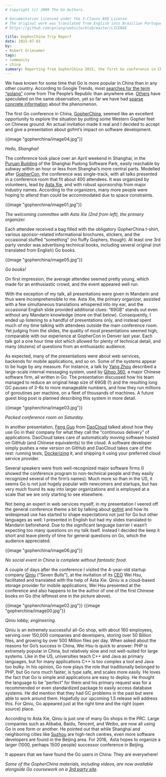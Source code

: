 ```yaml
---
# Copyright (c) 2009 The Go Authors.

# Documentation licensed under the 3-Clause BSD License.
# The original work was translated from English into Brazilian Portuguese.
# https://github.com/golang/website/blob/master/LICENSE

title: GopherChina Trip Report
date: 2015-07-01
by:
- Robert Griesemer
tags:
- community
- china
summary: Reporting from GopherChina 2015, the first Go conference in China.
---
```



We have known for some time that Go is more popular in China than in any other
country.
According to Google Trends, most [searches for the term “golang”](https://www.google.com/trends/explore#q=golang) come from The People’s Republic than anywhere else.
[Others](http://herman.asia/why-is-go-popular-in-china) have speculated on
the same observation, yet so far we have had
[sparse concrete information](https://news.ycombinator.com/item?id=8872400)
about the phenomenon.

The first Go conference in China, [GopherChina](http://gopherchina.org/),
seemed like an excellent opportunity to explore the situation by putting some
Western Gopher feet on Chinese ground. An actual invitation made it real and I
decided to accept and give a presentation about gofmt’s impact on software
development.

{{image "gopherchina/image04.jpg"}}

_Hello, Shanghai!_

The conference took place over an April weekend in Shanghai, in the
[Puruan Building](https://www.google.com/maps/place/Puruan+Bldg,+Pudong,+Shanghai,+China)
of the Shanghai Pudong Software Park, easily reachable by subway within an hour
or less from Shanghai’s more central parts.
Modelled after [GopherCon](http://www.gophercon.com), the conference was
single-track, with all talks presented in a conference room that fit about 400
attendees.
It was organized by volunteers, lead by [Asta Xie](https://github.com/astaxie),
and with robust sponsorship from major industry names. According to the
organizers, many more people were hoping to attend than could be accommodated
due to space constraints.

{{image "gopherchina/image01.jpg"}}

_The welcoming committee with Asta Xie (2nd from left), the primary organizer._

Each attendee received a bag filled with the obligatory GopherChina t-shirt,
various sponsor-related informational brochures, stickers, and the occasional
stuffed “something” (no fluffy Gophers, though). At least one 3rd party vendor
was advertising technical books, including several original (not translated
from English) Go books.

{{image "gopherchina/image05.jpg"}}

_Go books!_

On first impression, the average attendee seemed pretty young, which made for
an enthusiastic crowd, and the event appeared well run.

With the exception of my talk, all presentations were given in Mandarin and
thus were incomprehensible to me. Asta Xie, the primary organizer, assisted
with a few simultaneous translations whispered into my ear, and the occasional
English slide provided additional clues: “69GB” stands out even without any
Mandarin knowledge (more on that below). Consequently, I ended up listening to
a handful of presentations only, and instead spent much of my time talking with
attendees outside the main conference room. Yet judging from the slides, the
quality of most presentations seemed high, comparable with our experience at
GopherCon in Denver last year. Each talk got a one hour time slot which allowed
for plenty of technical detail, and many (dozens) of questions from an
enthusiastic audience.

As expected, many of the presentations were about web services, backends for
mobile applications, and so on. Some of the systems appear to be huge by any
measure.
For instance, a talk by [Yang Zhou](http://gopherchina.org/user/zhouyang)
described a large-scale internal messaging system, used by
[Qihoo 360](http://www.360.cn/), a major Chinese software firm, all written
in Go. The presentation discussed how his team managed to reduce an original
heap size of 69GB (!) and the resulting long GC pauses of 3-6s to more
manageable numbers, and how they run millions of goroutines per machine, on a
fleet of thousands of machines. A future guest blog post is planned describing
this system in more detail.

{{image "gopherchina/image03.jpg"}}

_Packed conference room on Saturday._

In another presentation, [Feng Guo](http://gopherchina.org/user/guofeng) from
[DaoCloud](https://www.daocloud.io/) talked about how they use Go in their
company for what they call the “continuous delivery” of applications. DaoCloud
takes care of automatically moving software hosted on GitHub (and Chinese
equivalents) to the cloud. A software developer simply pushes a new version on
GitHub and DaoCloud takes care of the rest: running tests,
[Dockerizing](https://www.docker.com/) it, and shipping it using your
preferred cloud service provider.

Several speakers were from well-recognized major software firms (I showed the
conference program to non-technical people and they easily recognized several
of the firm’s names). Much more so than in the US, it seems Go is not just
hugely popular with newcomers and startups, but has very much found its way
into larger organizations and is employed at a scale that we are only starting
to see elsewhere.

Not being an expert in web services myself, in my presentation I veered off the
general conference theme a bit by talking about
[gofmt](/cmd/gofmt/) and how its widespread use has started
to shape expectations not just for Go but other languages as well.
I presented in English but had my slides translated to Mandarin beforehand. Due
to the significant language barrier I wasn’t expecting too many questions on my
talk itself.
Instead I decided the keep it short and leave plenty of time for general
questions on Go, which the audience appreciated.

{{image "gopherchina/image06.jpg"}}

_No social event in China is complete without fantastic food._

A couple of days after the conference I visited the 4-year-old startup company
[Qiniu](http://www.qiniu.com/) (“Seven Bulls”), at the invitation of its
[CEO](http://gopherchina.org/user/xushiwei) Wei Hsu, facilitated and
translated with the help of Asta Xie. Qiniu is a cloud-based storage provider
for mobile applications; Wei Hsu presented at the conference and also happens
to be the author of one of the first Chinese books on Go (the leftmost one in
the picture above).

{{image "gopherchina/image02.jpg"}}
{{image "gopherchina/image00.jpg"}}

_Qiniu lobby, engineering._

Qiniu is an extremely successful all-Go shop, with about 160 employees, serving
over 150,000 companies and developers, storing over 50 Billion files, and
growing by over 500 Million files per day. When asked about the reasons for
Go’s success in China, Wei Hsu is quick to answer: PHP is extremely popular in
China, but relatively slow and not well-suited for large systems. Like in the
US, universities teach C++ and Java as primary languages, but for many
applications C++ is too complex a tool and Java too bulky. In his opinion, Go
now plays the role that traditionally belonged to PHP, but Go runs much faster,
is type safe, and scales more easily. He loves the fact that Go is simple and
applications are easy to deploy. He thought the language to be “perfect” for
them and his primary request was for a recommended or even standardized package
to easily access database systems. He did mention that they had GC problems in
the past but were able to work around them. Hopefully our upcoming 1.5 release
will address this. For Qiniu, Go appeared just at the right time and the right
(open source) place.

According to Asta Xie, Qiniu is just one of many Go shops in the PRC. Large
companies such as Alibaba, Baidu, Tencent, and Weibo, are now all using Go in
one form or another. He pointed out that while Shanghai and neighboring cities
like [Suzhou](https://www.google.com/maps/place/Suzhou,+Jiangsu,+China) are
high-tech centres, even more software developers are found in the Beijing area.
For 2016,  Asta hopes to organize a larger (1000, perhaps 1500 people)
successor conference in Beijing.

It appears that we have found the Go users in China: They are everywhere!

_Some of the GopherChina materials, including videos, are now available alongside Go coursework on a_ [_3rd party site_](http://www.imooc.com/view/407).
